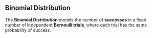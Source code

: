 ## Binomial Distribution
The **Binomial Distribution** models the number of **successes** in a fixed number of independent **Bernoulli trials**, where each trial has the same probability of success.
